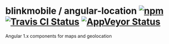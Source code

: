 # blinkmobile / angular-location [![npm](https://img.shields.io/npm/v/@blinkmobile/angular-location.svg?maxAge=2592000)](https://www.npmjs.com/package/@blinkmobile/angular-location) [![Travis CI Status](https://travis-ci.org/blinkmobile/angular-location.js.svg?branch=master)](https://travis-ci.org/blinkmobile/angular-location.js) [![AppVeyor Status](https://img.shields.io/appveyor/ci/blinkmobile/angular-location-js/master.svg)](https://ci.appveyor.com/project/blinkmobile/angular-location-js)

Angular 1.x components for maps and geolocation
